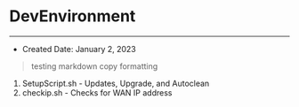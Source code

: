 # DevEnvironment
---
- Created Date: January 2, 2023
> testing markdown copy formatting
1. SetupScript.sh - Updates, Upgrade, and Autoclean
2. checkip.sh - Checks for WAN IP address
